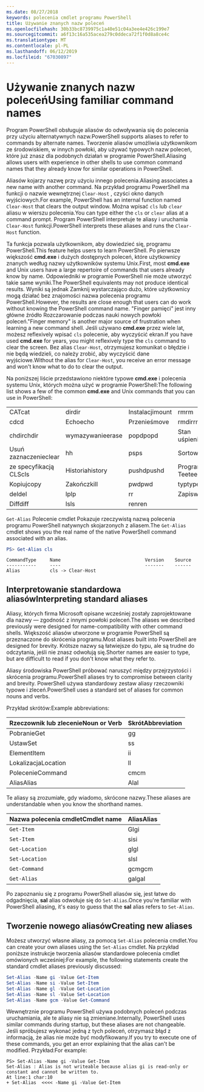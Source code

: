 ```yaml
---
ms.date: 08/27/2018
keywords: polecenia cmdlet programu PowerShell
title: Używanie znanych nazw poleceń
ms.openlocfilehash: 30b33bc8739975c1a40e51c04a3ee4e426c199e7
ms.sourcegitcommit: a6f13c16a535acea279c0ddeca72f1f0d8a8ce4c
ms.translationtype: MT
ms.contentlocale: pl-PL
ms.lasthandoff: 06/12/2019
ms.locfileid: "67030897"
---
```

# <a name="using-familiar-command-names"></a><span data-ttu-id="31f3a-103">Używanie znanych nazw poleceń</span><span class="sxs-lookup"><span data-stu-id="31f3a-103">Using familiar command names</span></span>

<span data-ttu-id="31f3a-104">Program PowerShell obsługuje aliasów do odwoływania się do polecenia przy użyciu alternatywnych nazw.</span><span class="sxs-lookup"><span data-stu-id="31f3a-104">PowerShell supports aliases to refer to commands by alternate names.</span></span> <span data-ttu-id="31f3a-105">Tworzenie aliasów umożliwia użytkownikom ze środowiskiem, w innych powłoki, aby używać typowych nazw poleceń, które już znasz dla podobnych działań w programie PowerShell.</span><span class="sxs-lookup"><span data-stu-id="31f3a-105">Aliasing allows users with experience in other shells to use common command names that they already know for similar operations in PowerShell.</span></span>

<span data-ttu-id="31f3a-106">Aliasów kojarzy nazwę przy użyciu innego polecenia.</span><span class="sxs-lookup"><span data-stu-id="31f3a-106">Aliasing associates a new name with another command.</span></span> <span data-ttu-id="31f3a-107">Na przykład programu PowerShell ma funkcji o nazwie wewnętrznej `Clear-Host` , czyści okno danych wyjściowych.</span><span class="sxs-lookup"><span data-stu-id="31f3a-107">For example, PowerShell has an internal function named `Clear-Host` that clears the output window.</span></span> <span data-ttu-id="31f3a-108">Można wpisać `cls` lub `clear` aliasu w wierszu polecenia.</span><span class="sxs-lookup"><span data-stu-id="31f3a-108">You can type either the `cls` or `clear` alias at a command prompt.</span></span> <span data-ttu-id="31f3a-109">Program PowerShell interpretuje te aliasy i uruchamia `Clear-Host` funkcji.</span><span class="sxs-lookup"><span data-stu-id="31f3a-109">PowerShell interprets these aliases and runs the `Clear-Host` function.</span></span>

<span data-ttu-id="31f3a-110">Ta funkcja pozwala użytkownikom, aby dowiedzieć się, programu PowerShell.</span><span class="sxs-lookup"><span data-stu-id="31f3a-110">This feature helps users to learn PowerShell.</span></span> <span data-ttu-id="31f3a-111">Po pierwsze większość **cmd.exe** i dużych dostępnych poleceń, które użytkownicy znanych według nazwy użytkowników systemu Unix.</span><span class="sxs-lookup"><span data-stu-id="31f3a-111">First, most **cmd.exe** and Unix users have a large repertoire of commands that users already know by name.</span></span> <span data-ttu-id="31f3a-112">Odpowiedniki w programie PowerShell nie może utworzyć takie same wyniki.</span><span class="sxs-lookup"><span data-stu-id="31f3a-112">The PowerShell equivalents may not produce identical results.</span></span> <span data-ttu-id="31f3a-113">Wyniki są jednak Zamknij wystarczająco dużo, które użytkownicy mogą działać bez znajomości nazwa polecenia programu PowerShell.</span><span class="sxs-lookup"><span data-stu-id="31f3a-113">However, the results are close enough that users can do work without knowing the PowerShell command name.</span></span> <span data-ttu-id="31f3a-114">"Finger pamięci" jest inny główne źródło Rozczarowanie podczas nauki nowych powłoki poleceń.</span><span class="sxs-lookup"><span data-stu-id="31f3a-114">"Finger memory" is another major source of frustration when learning a new command shell.</span></span> <span data-ttu-id="31f3a-115">Jeśli używano **cmd.exe** przez wiele lat, możesz reflexively wpisać `cls` polecenie, aby wyczyścić ekran.</span><span class="sxs-lookup"><span data-stu-id="31f3a-115">If you have used **cmd.exe** for years, you might reflexively type the `cls` command to clear the screen.</span></span> <span data-ttu-id="31f3a-116">Bez alias `Clear-Host`, otrzymujesz komunikat o błędzie i nie będą wiedzieli, co należy zrobić, aby wyczyścić dane wyjściowe.</span><span class="sxs-lookup"><span data-stu-id="31f3a-116">Without the alias for `Clear-Host`, you receive an error message and won't know what to do to clear the output.</span></span>

<span data-ttu-id="31f3a-117">Na poniższej liście przedstawiono niektóre typowe **cmd.exe** i polecenia systemu Unix, których można użyć w programie PowerShell:</span><span class="sxs-lookup"><span data-stu-id="31f3a-117">The following list shows a few of the common **cmd.exe** and Unix commands that you can use in PowerShell:</span></span>

|||||
|-|-|-|-|
|<span data-ttu-id="31f3a-118">CAT</span><span class="sxs-lookup"><span data-stu-id="31f3a-118">cat</span></span>|<span data-ttu-id="31f3a-119">dir</span><span class="sxs-lookup"><span data-stu-id="31f3a-119">dir</span></span>|<span data-ttu-id="31f3a-120">Instalacji</span><span class="sxs-lookup"><span data-stu-id="31f3a-120">mount</span></span>|<span data-ttu-id="31f3a-121">rm</span><span class="sxs-lookup"><span data-stu-id="31f3a-121">rm</span></span>|
|<span data-ttu-id="31f3a-122">cd</span><span class="sxs-lookup"><span data-stu-id="31f3a-122">cd</span></span>|<span data-ttu-id="31f3a-123">Echo</span><span class="sxs-lookup"><span data-stu-id="31f3a-123">echo</span></span>|<span data-ttu-id="31f3a-124">Przenieś</span><span class="sxs-lookup"><span data-stu-id="31f3a-124">move</span></span>|<span data-ttu-id="31f3a-125">rmdir</span><span class="sxs-lookup"><span data-stu-id="31f3a-125">rmdir</span></span>|
|<span data-ttu-id="31f3a-126">chdir</span><span class="sxs-lookup"><span data-stu-id="31f3a-126">chdir</span></span>|<span data-ttu-id="31f3a-127">wymazywanie</span><span class="sxs-lookup"><span data-stu-id="31f3a-127">erase</span></span>|<span data-ttu-id="31f3a-128">popd</span><span class="sxs-lookup"><span data-stu-id="31f3a-128">popd</span></span>|<span data-ttu-id="31f3a-129">Stan uśpienia</span><span class="sxs-lookup"><span data-stu-id="31f3a-129">sleep</span></span>|
|<span data-ttu-id="31f3a-130">Usuń zaznaczenie</span><span class="sxs-lookup"><span data-stu-id="31f3a-130">clear</span></span>|<span data-ttu-id="31f3a-131">h</span><span class="sxs-lookup"><span data-stu-id="31f3a-131">h</span></span>|<span data-ttu-id="31f3a-132">ps</span><span class="sxs-lookup"><span data-stu-id="31f3a-132">ps</span></span>|<span data-ttu-id="31f3a-133">Sortowanie</span><span class="sxs-lookup"><span data-stu-id="31f3a-133">sort</span></span>|
|<span data-ttu-id="31f3a-134">ze specyfikacją CLS</span><span class="sxs-lookup"><span data-stu-id="31f3a-134">cls</span></span>|<span data-ttu-id="31f3a-135">Historia</span><span class="sxs-lookup"><span data-stu-id="31f3a-135">history</span></span>|<span data-ttu-id="31f3a-136">pushd</span><span class="sxs-lookup"><span data-stu-id="31f3a-136">pushd</span></span>|<span data-ttu-id="31f3a-137">Program Tee</span><span class="sxs-lookup"><span data-stu-id="31f3a-137">tee</span></span>|
|<span data-ttu-id="31f3a-138">Kopiuj</span><span class="sxs-lookup"><span data-stu-id="31f3a-138">copy</span></span>|<span data-ttu-id="31f3a-139">Zakończ</span><span class="sxs-lookup"><span data-stu-id="31f3a-139">kill</span></span>|<span data-ttu-id="31f3a-140">pwd</span><span class="sxs-lookup"><span data-stu-id="31f3a-140">pwd</span></span>|<span data-ttu-id="31f3a-141">typ</span><span class="sxs-lookup"><span data-stu-id="31f3a-141">type</span></span>|
|<span data-ttu-id="31f3a-142">del</span><span class="sxs-lookup"><span data-stu-id="31f3a-142">del</span></span>|<span data-ttu-id="31f3a-143">lp</span><span class="sxs-lookup"><span data-stu-id="31f3a-143">lp</span></span>|<span data-ttu-id="31f3a-144">r</span><span class="sxs-lookup"><span data-stu-id="31f3a-144">r</span></span>|<span data-ttu-id="31f3a-145">Zapis</span><span class="sxs-lookup"><span data-stu-id="31f3a-145">write</span></span>|
|<span data-ttu-id="31f3a-146">Diff</span><span class="sxs-lookup"><span data-stu-id="31f3a-146">diff</span></span>|<span data-ttu-id="31f3a-147">ls</span><span class="sxs-lookup"><span data-stu-id="31f3a-147">ls</span></span>|<span data-ttu-id="31f3a-148">ren</span><span class="sxs-lookup"><span data-stu-id="31f3a-148">ren</span></span>||

<span data-ttu-id="31f3a-149">`Get-Alias` Polecenie cmdlet Pokazuje rzeczywistą nazwą polecenia programu PowerShell natywnych skojarzonych z aliasem.</span><span class="sxs-lookup"><span data-stu-id="31f3a-149">The `Get-Alias` cmdlet shows you the real name of the native PowerShell command associated with an alias.</span></span>

```powershell
PS> Get-Alias cls
```

```Output
CommandType     Name                               Version    Source
-----------     ----                               -------    ------
Alias           cls -> Clear-Host
```

## <a name="interpreting-standard-aliases"></a><span data-ttu-id="31f3a-150">Interpretowanie standardowa aliasów</span><span class="sxs-lookup"><span data-stu-id="31f3a-150">Interpreting standard aliases</span></span>

<span data-ttu-id="31f3a-151">Aliasy, których firma Microsoft opisane wcześniej zostały zaprojektowane dla nazwy — zgodność z innymi powłoki poleceń.</span><span class="sxs-lookup"><span data-stu-id="31f3a-151">The aliases we described previously were designed for name-compatibility with other command shells.</span></span>
<span data-ttu-id="31f3a-152">Większość aliasów utworzone w programie PowerShell są przeznaczone do skrócenia programu.</span><span class="sxs-lookup"><span data-stu-id="31f3a-152">Most aliases built into PowerShell are designed for brevity.</span></span> <span data-ttu-id="31f3a-153">Krótsze nazwy są łatwiejsze do typu, ale są trudne do odczytania, jeśli nie znasz odwołują się.</span><span class="sxs-lookup"><span data-stu-id="31f3a-153">Shorter names are easier to type, but are difficult to read if you don't know what they refer to.</span></span>

<span data-ttu-id="31f3a-154">Aliasy środowiska PowerShell próbować naruszyć między przejrzystości i skrócenia programu.</span><span class="sxs-lookup"><span data-stu-id="31f3a-154">PowerShell aliases try to compromise between clarity and brevity.</span></span> <span data-ttu-id="31f3a-155">PowerShell używa standardowy zestaw aliasy rzeczowniki typowe i zleceń.</span><span class="sxs-lookup"><span data-stu-id="31f3a-155">PowerShell uses a standard set of aliases for common nouns and verbs.</span></span>

<span data-ttu-id="31f3a-156">Przykład skrótów:</span><span class="sxs-lookup"><span data-stu-id="31f3a-156">Example abbreviations:</span></span>

| <span data-ttu-id="31f3a-157">Rzeczownik lub zlecenie</span><span class="sxs-lookup"><span data-stu-id="31f3a-157">Noun or Verb</span></span> | <span data-ttu-id="31f3a-158">Skrót</span><span class="sxs-lookup"><span data-stu-id="31f3a-158">Abbreviation</span></span> |
|--------------|--------------|
| <span data-ttu-id="31f3a-159">Pobranie</span><span class="sxs-lookup"><span data-stu-id="31f3a-159">Get</span></span>          | <span data-ttu-id="31f3a-160">g</span><span class="sxs-lookup"><span data-stu-id="31f3a-160">g</span></span>            |
| <span data-ttu-id="31f3a-161">Ustaw</span><span class="sxs-lookup"><span data-stu-id="31f3a-161">Set</span></span>          | <span data-ttu-id="31f3a-162">s</span><span class="sxs-lookup"><span data-stu-id="31f3a-162">s</span></span>            |
| <span data-ttu-id="31f3a-163">Element</span><span class="sxs-lookup"><span data-stu-id="31f3a-163">Item</span></span>         | <span data-ttu-id="31f3a-164">i</span><span class="sxs-lookup"><span data-stu-id="31f3a-164">i</span></span>            |
| <span data-ttu-id="31f3a-165">Lokalizacja</span><span class="sxs-lookup"><span data-stu-id="31f3a-165">Location</span></span>     | <span data-ttu-id="31f3a-166">l</span><span class="sxs-lookup"><span data-stu-id="31f3a-166">l</span></span>            |
| <span data-ttu-id="31f3a-167">Polecenie</span><span class="sxs-lookup"><span data-stu-id="31f3a-167">Command</span></span>      | <span data-ttu-id="31f3a-168">cm</span><span class="sxs-lookup"><span data-stu-id="31f3a-168">cm</span></span>           |
| <span data-ttu-id="31f3a-169">Alias</span><span class="sxs-lookup"><span data-stu-id="31f3a-169">Alias</span></span>        | <span data-ttu-id="31f3a-170">Al</span><span class="sxs-lookup"><span data-stu-id="31f3a-170">al</span></span>           |

<span data-ttu-id="31f3a-171">Te aliasy są zrozumiałe, gdy wiadomo, skrócone nazwy.</span><span class="sxs-lookup"><span data-stu-id="31f3a-171">These aliases are understandable when you know the shorthand names.</span></span>

| <span data-ttu-id="31f3a-172">Nazwa polecenia cmdlet</span><span class="sxs-lookup"><span data-stu-id="31f3a-172">Cmdlet name</span></span>    | <span data-ttu-id="31f3a-173">Alias</span><span class="sxs-lookup"><span data-stu-id="31f3a-173">Alias</span></span> |
|----------------|-------|
| `Get-Item`     | <span data-ttu-id="31f3a-174">GI</span><span class="sxs-lookup"><span data-stu-id="31f3a-174">gi</span></span>    |
| `Set-Item`     | <span data-ttu-id="31f3a-175">si</span><span class="sxs-lookup"><span data-stu-id="31f3a-175">si</span></span>    |
| `Get-Location` | <span data-ttu-id="31f3a-176">gl</span><span class="sxs-lookup"><span data-stu-id="31f3a-176">gl</span></span>    |
| `Set-Location` | <span data-ttu-id="31f3a-177">sl</span><span class="sxs-lookup"><span data-stu-id="31f3a-177">sl</span></span>    |
| `Get-Command`  | <span data-ttu-id="31f3a-178">gcm</span><span class="sxs-lookup"><span data-stu-id="31f3a-178">gcm</span></span>   |
| `Get-Alias`    | <span data-ttu-id="31f3a-179">gal</span><span class="sxs-lookup"><span data-stu-id="31f3a-179">gal</span></span>   |

<span data-ttu-id="31f3a-180">Po zapoznaniu się z programu PowerShell aliasów się, jest łatwe do odgadnięcia, **sal** alias odwołuje się do `Set-Alias`.</span><span class="sxs-lookup"><span data-stu-id="31f3a-180">Once you're familiar with PowerShell aliasing, it's easy to guess that the **sal** alias refers to `Set-Alias`.</span></span>

## <a name="creating-new-aliases"></a><span data-ttu-id="31f3a-181">Tworzenie nowego aliasów</span><span class="sxs-lookup"><span data-stu-id="31f3a-181">Creating new aliases</span></span>

<span data-ttu-id="31f3a-182">Możesz utworzyć własne aliasy, za pomocą `Set-Alias` polecenia cmdlet.</span><span class="sxs-lookup"><span data-stu-id="31f3a-182">You can create your own aliases using the `Set-Alias` cmdlet.</span></span> <span data-ttu-id="31f3a-183">Na przykład poniższe instrukcje tworzenia aliasów standardowe polecenia cmdlet omówionych wcześniej:</span><span class="sxs-lookup"><span data-stu-id="31f3a-183">For example, the following statements create the standard cmdlet aliases previously discussed:</span></span>

```powershell
Set-Alias -Name gi -Value Get-Item
Set-Alias -Name si -Value Set-Item
Set-Alias -Name gl -Value Get-Location
Set-Alias -Name sl -Value Set-Location
Set-Alias -Name gcm -Value Get-Command
```

<span data-ttu-id="31f3a-184">Wewnętrznie programu PowerShell używa podobnych poleceń podczas uruchamiania, ale te aliasy nie są zmieniane.</span><span class="sxs-lookup"><span data-stu-id="31f3a-184">Internally, PowerShell uses similar commands during startup, but these aliases are not changeable.</span></span>
<span data-ttu-id="31f3a-185">Jeśli spróbujesz wykonać jedną z tych poleceń, otrzymasz błąd z informacją, że alias nie może być modyfikowany.</span><span class="sxs-lookup"><span data-stu-id="31f3a-185">If you try to execute one of these commands, you get an error explaining that the alias can't be modified.</span></span> <span data-ttu-id="31f3a-186">Przykład:</span><span class="sxs-lookup"><span data-stu-id="31f3a-186">For example:</span></span>

```
PS> Set-Alias -Name gi -Value Get-Item
Set-Alias : Alias is not writeable because alias gi is read-only or constant and cannot be written to.
At line:1 char:10
+ Set-Alias  <<<< -Name gi -Value Get-Item
```
